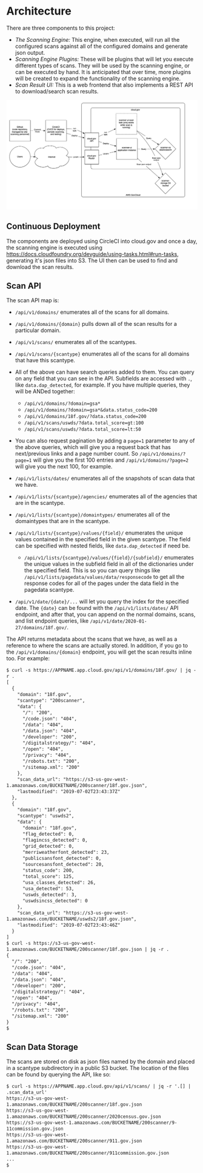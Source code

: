 # Architecture

There are three components to this project:
- *The Scanning Engine:*  This engine, when executed, will run all the configured scans 
  against all of the configured domains and generate json output.
- *Scanning Engine Plugins:*  These will be plugins that will let you execute different
  types of scans.  They will be used by the scanning engine, or can be executed by hand.
  It is anticipated that over time, more plugins will be created to expand the functionality
  of the scanning engine.
- *Scan Result UI:*  This is a web frontend that also implements a REST API to download/search
  scan results.

![diagram of site-scanning architecture](scanner-ui.png)


## Continuous Deployment

The components are deployed using CircleCI into cloud.gov and once a day, the scanning engine is
executed using https://docs.cloudfoundry.org/devguide/using-tasks.html#run-tasks, generating
it's json files into S3.  The UI then can be used to find and download the scan results.


## Scan API

The scan API map is:
  - `/api/v1/domains/` enumerates all of the scans for all domains.
  - `/api/v1/domains/{domain}` pulls down all of the scan results for a particular domain.
  - `/api/v1/scans/` enumerates all of the scantypes.
  - `/api/v1/scans/{scantype}` enumerates all of the scans for all domains that have this scantype.
  - All of the above can have search queries added to them.
    You can query on any field that you can see in the API.  Subfields are accessed
    with `.`, like `data.dap_detected`, for example.  If you have multiple queries,
    they will be ANDed together:
    - `/api/v1/domains/?domain=gsa*`
    - `/api/v1/domains/?domain=gsa*&data.status_code=200`
    - `/api/v1/domains/18f.gov/?data.status_code=200`
    - `/api/v1/scans/uswds/?data.total_score=gt:100`
    - `/api/v1/scans/uswds/?data.total_score=lt:50`
  - You can also request pagination by adding a `page=1` parameter to any of the above queries,
    which will give you a request back that has next/previous links and a page number count.  So
    `/api/v1/domains/?page=1` will give you the first 100 entries and `/api/v1/domains/?page=2`
    will give you the next 100, for example.

  - `/api/v1/lists/dates/` enumerates all of the snapshots of scan data that we have.
  - `/api/v1/lists/{scantype}/agencies/` enumerates all of the agencies that are in the scantype.
  - `/api/v1/lists/{scantype}/domaintypes/` enumerates all of the domaintypes that are in the scantype.
  - `/api/v1/lists/{scantype}/values/{field}/` enumerates the unique values contained in the specified field in the given scantype.  The field can be specified with nested fields, like `data.dap_detected` if need be.
    - `/api/v1/lists/{scantype}/values/{field}/{subfield}/` enumerates the unique values in the subfield field in all of the dictionaries under the specified field.  This is so you can query things like `/api/v1/lists/pagedata/values/data/responsecode` to get all the response codes for all of the pages under the data field in the pagedata scantype.
  - `/api/v1/date/{date}/...` will let you query the index for the specified date.  The `{date}`
    can be found with the `/api/v1/lists/dates/` API endpoint, and after that, you can append on the
    normal domains, scans, and list endpoint queries, like
    `/api/v1/date/2020-01-27/domains/18f.gov/`.

The API returns metadata about the scans that we have, as well as a reference to where the scans are actually
stored.  In addition, if you go to the `/api/v1/domains/{domain}` endpoint, you will get the scan results inline
too.  For example:
```
$ curl -s https://APPNAME.app.cloud.gov/api/v1/domains/18f.gov/ | jq -r .
[
  {
    "domain": "18f.gov",
    "scantype": "200scanner",
    "data": {
      "/": "200",
      "/code.json": "404",
      "/data": "404",
      "/data.json": "404",
      "/developer": "200",
      "/digitalstrategy/": "404",
      "/open": "404",
      "/privacy": "404",
      "/robots.txt": "200",
      "/sitemap.xml": "200"
    },
    "scan_data_url": "https://s3-us-gov-west-1.amazonaws.com/BUCKETNAME/200scanner/18f.gov.json",
    "lastmodified": "2019-07-02T23:43:37Z"
  },
  {
    "domain": "18f.gov",
    "scantype": "uswds2",
    "data": {
      "domain": "18f.gov",
      "flag_detected": 0,
      "flagincss_detected": 0,
      "grid_detected": 0,
      "merriweatherfont_detected": 23,
      "publicsansfont_detected": 0,
      "sourcesansfont_detected": 20,
      "status_code": 200,
      "total_score": 125,
      "usa_classes_detected": 26,
      "usa_detected": 53,
      "uswds_detected": 3,
      "uswdsincss_detected": 0
    },
    "scan_data_url": "https://s3-us-gov-west-1.amazonaws.com/BUCKETNAME/uswds2/18f.gov.json",
    "lastmodified": "2019-07-02T23:43:46Z"
  }
]
$ curl -s https://s3-us-gov-west-1.amazonaws.com/BUCKETNAME/200scanner/18f.gov.json | jq -r .
{
  "/": "200",
  "/code.json": "404",
  "/data": "404",
  "/data.json": "404",
  "/developer": "200",
  "/digitalstrategy/": "404",
  "/open": "404",
  "/privacy": "404",
  "/robots.txt": "200",
  "/sitemap.xml": "200"
}
$
```

## Scan Data Storage

The scans are stored on disk as json files named by the domain and placed in a scantype
subdirectory in a public S3 bucket.  The location of the files can be found by querying
the API, like so:
```
$ curl -s https://APPNAME.app.cloud.gov/api/v1/scans/ | jq -r '.[] | .scan_data_url'
https://s3-us-gov-west-1.amazonaws.com/BUCKETNAME/200scanner/18f.gov.json
https://s3-us-gov-west-1.amazonaws.com/BUCKETNAME/200scanner/2020census.gov.json
https://s3-us-gov-west-1.amazonaws.com/BUCKETNAME/200scanner/9-11commission.gov.json
https://s3-us-gov-west-1.amazonaws.com/BUCKETNAME/200scanner/911.gov.json
https://s3-us-gov-west-1.amazonaws.com/BUCKETNAME/200scanner/911commission.gov.json
...
$ 
```
